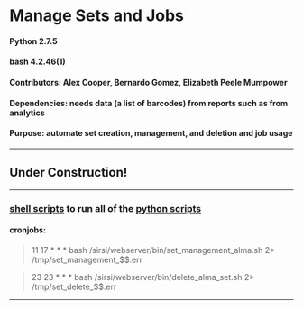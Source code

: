 # Manage Sets and Jobs

#### Python 2.7.5

#### bash 4.2.46(1)

#### Contributors: Alex Cooper, Bernardo Gomez, Elizabeth Peele Mumpower

#### Dependencies: needs data (a list of barcodes) from reports such as from analytics

#### Purpose: automate set creation, management, and deletion and job usage

------------------------------------

## Under Construction!

------------------------------------

### [shell scripts](https://github.com/Emory-LCS/Alma-Public/tree/master/ManageSetsAndJobs/shell) to run all of the [python scripts](https://github.com/Emory-LCS/Alma-Public/tree/master/ManageSetsAndJobs/python)

#### cronjobs:

> 11 17 * * * bash /sirsi/webserver/bin/set_management_alma.sh 2> /tmp/set_management_$$.err

> 23 23 * * * bash /sirsi/webserver/bin/delete_alma_set.sh 2> /tmp/set_delete_$$.err

-----------
